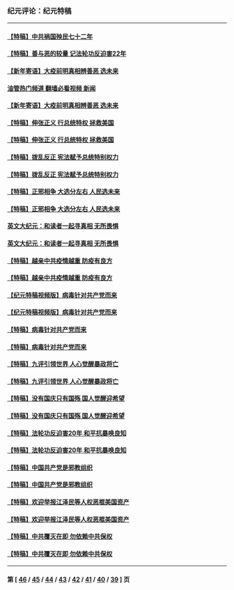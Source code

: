 ### 纪元评论：纪元特稿
---
#### [【特稿】中共祸国殃民七十二年](../../pages/nsc424/n13272607.md?10040330) 
#### [【特稿】善与恶的较量 记法轮功反迫害22年](../../pages/nsc424/n13086597.md?10040330) 
#### [【新年寄语】大疫前明真相辨善恶 选未来](../../pages/nsc424/n12660855.md?10040330) 
#### [油管热门频道 翻墙必看视频 新闻](ok?10040330)
#### [【新年寄语】大疫前明真相辨善恶 选未来](../../pages/nsc424/n12660855.md?10040330) 
#### [【特稿】伸张正义 行总统特权 拯救美国](../../pages/nsc424/n12616806.md?10040330) 
#### [【特稿】伸张正义 行总统特权 拯救美国](../../pages/nsc424/n12616806.md?10040330) 
#### [【特稿】拨乱反正 宪法赋予总统特别权力](../../pages/nsc424/n12598306.md?10040330) 
#### [【特稿】拨乱反正 宪法赋予总统特别权力](../../pages/nsc424/n12598306.md?10040330) 
#### [【特稿】正邪相争 大选分左右 人民选未来](../../pages/nsc424/n12545208.md?10040330) 
#### [【特稿】正邪相争 大选分左右 人民选未来](../../pages/nsc424/n12545208.md?10040330) 
#### [英文大纪元：和读者一起寻真相 无所畏惧](../../pages/nsc424/n12542027.md?10040330) 
#### [英文大纪元：和读者一起寻真相 无所畏惧](../../pages/nsc424/n12542027.md?10040330) 
#### [【特稿】越亲中共疫情越重 防疫有良方](../../pages/nsc424/n12042989.md?10040330) 
#### [【特稿】越亲中共疫情越重 防疫有良方](../../pages/nsc424/n12042989.md?10040330) 
#### [【纪元特稿视频版】病毒针对共产党而来](../../pages/nsc424/n11977328.md?10040330) 
#### [【纪元特稿视频版】病毒针对共产党而来](../../pages/nsc424/n11977328.md?10040330) 
#### [【特稿】病毒针对共产党而来](../../pages/nsc424/n11928818.md?10040330) 
#### [【特稿】病毒针对共产党而来](../../pages/nsc424/n11928818.md?10040330) 
#### [【特稿】九评引领世界 人心觉醒暴政将亡](../../pages/nsc424/n11660496.md?10040330) 
#### [【特稿】九评引领世界 人心觉醒暴政将亡](../../pages/nsc424/n11660496.md?10040330) 
#### [【特稿】没有国庆只有国殇 国人觉醒迎希望](../../pages/nsc424/n11549354.md?10040330) 
#### [【特稿】没有国庆只有国殇 国人觉醒迎希望](../../pages/nsc424/n11549354.md?10040330) 
#### [【特稿】法轮功反迫害20年 和平抗暴唤良知](../../pages/nsc424/n11389135.md?10040330) 
#### [【特稿】法轮功反迫害20年 和平抗暴唤良知](../../pages/nsc424/n11389135.md?10040330) 
#### [【特稿】中国共产党是邪教组织](../../pages/nsc424/n11355551.md?10040330) 
#### [【特稿】中国共产党是邪教组织](../../pages/nsc424/n11355551.md?10040330) 
#### [【特稿】欢迎举报江泽民等人权恶棍美国资产](../../pages/nsc424/n11303040.md?10040330) 
#### [【特稿】欢迎举报江泽民等人权恶棍美国资产](../../pages/nsc424/n11303040.md?10040330) 
#### [【特稿】中共覆灭在即 勿依赖中共保权](../../pages/nsc424/n11278510.md?10040330) 
#### [【特稿】中共覆灭在即 勿依赖中共保权](../../pages/nsc424/n11278510.md?10040330) 

---
#### 第 [ [46](./46.md?10040330) / [45](./45.md?10040330) / [44](./44.md?10040330) / [43](./43.md?10040330) / [42](./42.md?10040330) / [41](./41.md?10040330) / [40](./40.md?10040330) / [39](./39.md?10040330) ] 页
